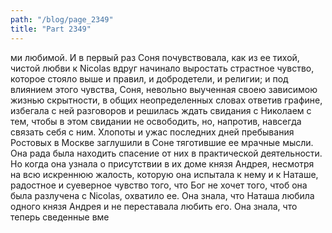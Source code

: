 ```yaml
---
path: "/blog/page_2349"
title: "Part 2349"
---
```


ми любимой. И в первый раз Соня почувствовала, как из ее тихой, чистой любви к Nicolas вдруг начинало выростать страстное чувство, которое стояло выше и правил, и добродетели, и религии; и под влиянием этого чувства, Соня, невольно выученная своею зависимою жизнью скрытности, в общих неопределенных словах ответив графине, избегала с ней разговоров и решилась ждать свидания с Николаем с тем, чтобы в этом свидании не освободить, но, напротив, навсегда связать себя с ним.
Хлопоты и ужас последних дней пребывания Ростовых в Москве заглушили в Соне тяготившие ее мрачные мысли. Она рада была находить спасение от них в практической деятельности. Но когда она узнала о присутствии в их доме князя Андрея, несмотря на всю искреннюю жалость, которую она испытала к нему и к Наташе, радостное и суеверное чувство того, что Бог не хочет того, чтоб она была разлучена с Nicolas, охватило ее. Она знала, что Наташа любила одного князя Андрея и не переставала любить его. Она знала, что теперь сведенные вме
